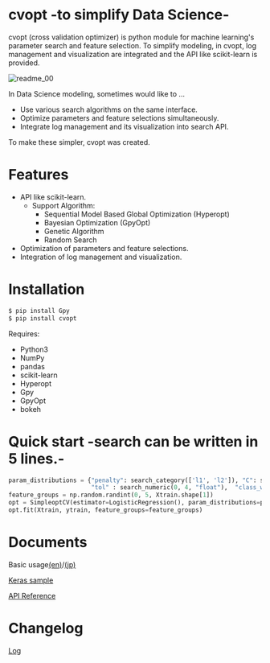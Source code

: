 # cvopt -to simplify Data Science-
cvopt (cross validation optimizer) is python module for machine learning's parameter search and feature selection.
To simplify modeling, in cvopt, log management and visualization are integrated and the API like scikit-learn is provided.

![readme_00](https://github.com/genfifth/cvopt/blob/master/etc/images/readme_00.PNG)

In Data Science modeling, sometimes would like to ...
* Use various search algorithms on the same interface.
* Optimize parameters and feature selections simultaneously.
* Integrate log management and its visualization into search API.

To make these simpler, cvopt was created.

# Features
* API like scikit-learn.
   * Support Algorithm:
      * Sequential Model Based Global Optimization (Hyperopt)
      * Bayesian Optimization (GpyOpt)
      * Genetic Algorithm
      * Random Search
* Optimization of parameters and feature selections.
* Integration of log management and visualization.


# Installation   
```bash
$ pip install Gpy
$ pip install cvopt
```
Requires:   
* Python3
* NumPy
* pandas
* scikit-learn
* Hyperopt
* Gpy
* GpyOpt
* bokeh
   
# Quick start -search can be written in 5 lines.-
```python
param_distributions = {"penalty": search_category(['l1', 'l2']), "C": search_numeric(0, 3, "float"), 
                       "tol" : search_numeric(0, 4, "float"),  "class_weight" : search_category([None, "balanced"])}
feature_groups = np.random.randint(0, 5, Xtrain.shape[1]) 
opt = SimpleoptCV(estimator=LogisticRegression(), param_distributions=param_distributions)
opt.fit(Xtrain, ytrain, feature_groups=feature_groups)
```
   
# Documents
Basic usage[(en)](https://github.com/genfifth/cvopt/blob/master/notebooks/basic_usage.ipynb)/[(jp)](https://github.com/genfifth/cvopt/blob/master/notebooks/basic_usage_jp.ipynb)
   
[Keras sample](https://github.com/genfifth/cvopt/blob/master/notebooks/keras_sample.ipynb)
   
[API Reference](https://genfifth.github.io/cvopt/)

# Changelog
[Log](https://github.com/genfifth/cvopt/blob/master/Changelog.md)   
